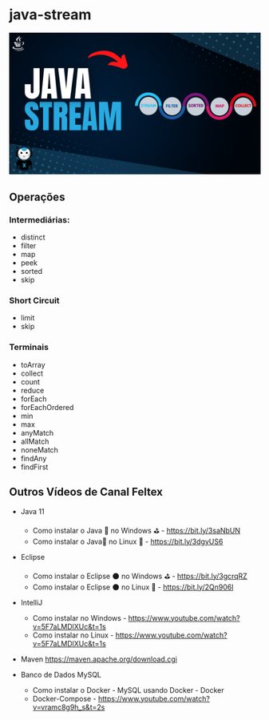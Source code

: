 # java-stream


![java_stream.png](java_stream.png)

## Operações

### Intermediárias: 

 - distinct
 - filter
  - map 
 - peek
 - sorted
 - skip

### Short Circuit

 - limit
 - skip

### Terminais  
  
  - toArray
  - collect
  - count
  - reduce
  - forEach
  - forEachOrdered
  - min
  - max
  - anyMatch
  - allMatch
  - noneMatch
  - findAny
  - findFirst
  
  
  ## Outros Vídeos de Canal Feltex

- Java 11
    - Como instalar o Java 🍵 no Windows ⛳ - https://bit.ly/3saNbUN
    - Como instalar o Java🍵 no Linux 🐧 - https://bit.ly/3dgyUS6

- Eclipse
    - Como instalar o Eclipse 🌑 no Windows ⛳ - https://bit.ly/3gcrqRZ
    - Como instalar o Eclipse 🌑 no Linux 🐧 - https://bit.ly/2Qn906l

- IntelliJ
    - Como instalar no Windows -  https://www.youtube.com/watch?v=5F7aLMDlXUc&t=1s
    - Como instalar no Linux - https://www.youtube.com/watch?v=5F7aLMDlXUc&t=1s

- Maven
  https://maven.apache.org/download.cgi

- Banco de Dados MySQL
    - Como instalar o Docker - MySQL usando Docker -  Docker
    - Docker-Compose - https://www.youtube.com/watch?v=vramc8g9h_s&t=2s

